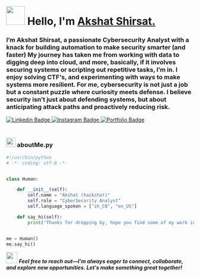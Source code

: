 <!-- ---
title: akshat-shirsat
date: '2024-01-01'
spoiler: python Code Styled Readme Template
categories: ["code-styled", "all-profile"]
githubUsername: 'kingakshat'
--- -->

<h1 align="left"><img src="https://user-images.githubusercontent.com/74038190/229223156-0cbdaba9-3128-4d8e-8719-b6b4cf741b67.gif" width="50px"><strong> Hello, I'm <a href="">Akshat Shirsat.</a></strong>
</h1>

<h3 align="left"><strong>
I’m Akshat Shirsat, a passionate Cybersecurity Analyst with a knack for building automation to make security smarter (and faster) My journey has taken me from working with data to digging deep into cloud, and more, basically, if it involves securing systems or scripting out repetitive tasks, I’m in. I enjoy solving CTF's, and experimenting with ways to make systems more resilient. For me, cybersecurity is not just a job but a constant puzzle where curiosity meets defense. I believe security isn’t just about defending systems, but about anticipating attack paths and proactively reducing risk.
</strong></h3>

<a target="_blank" href="https://www.linkedin.com/in/akshat-shirsat/">
<img src="https://img.shields.io/badge/LinkedIn-0077B5?style=for-the-badge&logo=Linkedin&logoColor=white&link=https://www.linkedin.com/in/akshat-shirsat/" alt="Linkedin Badge">
</a>
<a target="_blank" href="https://www.instagram.com/">
<img src="https://img.shields.io/badge/-Instagram-E4405F?style=for-the-badge&logo=Instagram&logoColor=white&link=https://www.instagram.com/" alt="Instagram Badge">
</a>
<a target="_blank" href="http://akshatshirsat.pythonanywhere.com/">
<img src="https://img.shields.io/badge/website-000000?style=for-the-badge&logo=About.me&logoColor=white" alt="Portfolio Badge">
</a>

<br>

<br>

<!-- ###  <img src="https://media.giphy.com/media/ln7z2eWriiQAllfVcn/giphy.gif" height="20"> **aboutMe.js** -->



<h3 align="left"><strong>
<img src="https://user-images.githubusercontent.com/74038190/212257472-08e52665-c503-4bd9-aa20-f5a4dae769b5.gif" width="25" height="25"> aboutMe.py</strong></h3>

```python
#!/usr/bin/python
# -*- coding: utf-8 -*-


class Human:

    def __init__(self):
        self.name = "Akshat (hackshat)"
        self.role = "CyberSecurity Analyst"
        self.language_spoken = ["zh_CN", "en_US"]

    def say_hi(self):
        print("Thanks for dropping by, hope you find some of my work interesting.")


me = Human()
me.say_hi()


```


<img src="https://media.giphy.com/media/RhwkGhrlj3NVSOxWSN/giphy.gif" height="30"> <em><b>Feel free to reach out—I'm always eager to connect, collaborate, and explore new opportunities. Let's make something great together!</b> </em>

<!-- 
<p align="center"><a href="https://github.com/kingakshat">⭐️ From Akshat</a></p> -->

